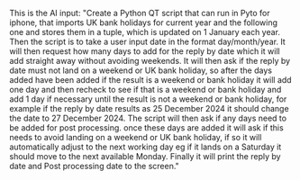 This is the AI input: 
"Create a Python QT script that can run in Pyto for iphone, that imports UK bank holidays for current year and the following one and stores them in a tuple, which is updated on 1 January each year. Then the script is to take a user input date in the format day/month/year. It will then request how many days to add for the reply by date which it will add straight away without avoiding weekends. It will then ask if the reply by date must not land on a weekend or UK bank holiday, so after the days added have been added if the result is a weekend or bank holiday it will add one day and then recheck to see if that is a weekend or bank holiday and add 1 day if necessary until the result is not a weekend or bank holiday, for example if the reply by date results as 25 December 2024 it should change the date to 27 December 2024. The script will then ask if any days need to be added for post processing. once these days are added it will ask if this needs to avoid landing on a weekend or UK bank holiday, if so it will automatically adjust to the next working day eg if it lands on a Saturday it should move to the next available Monday. Finally it will print the reply by date and Post processing date to the screen."
